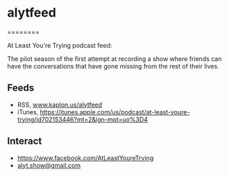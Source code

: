 # alytfeed
========

At Least You're Trying podcast feed:

The pilot season of the first attempt at recording a show where friends can have the conversations that have gone missing from the rest of their lives.

## Feeds
- RSS, www.kaplon.us/alytfeed
- iTunes, https://itunes.apple.com/us/podcast/at-least-youre-trying/id702153446?mt=2&ign-mpt=uo%3D4

## Interact
- https://www.facebook.com/AtLeastYoureTrying
- alyt.show@gmail.com
